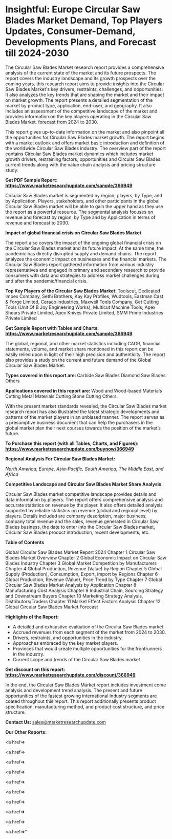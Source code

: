 # Insightful: Europe Circular Saw Blades Market Demand, Top Players Updates, Consumer-Demand, Developments Plans, and Forecast till 2024-2030

The Circular Saw Blades Market research report provides a comprehensive analysis of the current state of the market and its future prospects. The report covers the industry landscape and its growth prospects over the coming years. this research report aims to provide insights into the Circular Saw Blades Market's key drivers, restraints, challenges, and opportunities. It also analyzes the key trends that are shaping the market and their impact on market growth. The report presents a detailed segmentation of the market by product type, application, end-user, and geography. It also includes an assessment of the competitive landscape of the market and provides information on the key players operating in the Circular Saw Blades Market. forecast from 2024 to 2030.

This report gives up-to-date information on the market and also pinpoint all the opportunities for Circular Saw Blades market growth. The report begins with a market outlook and offers market basic introduction and definition of the worldwide Circular Saw Blades industry. The overview part of the report contains Circular Saw Blades market dynamics which includes market growth drivers, restraining factors, opportunities and Circular Saw Blades current trends along with the value chain analysis and pricing structure study.

<strong><b>Get PDF Sample Report: <a href=https://www.marketresearchupdate.com/sample/366949>https://www.marketresearchupdate.com/sample/366949</a></b></strong>

Circular Saw Blades market is segmented by region, players, by Type, and by Application. Players, stakeholders, and other participants in the global Circular Saw Blades market will be able to gain the upper hand as they use the report as a powerful resource. The segmental analysis focuses on revenue and forecast by region, by Type and by Application in terms of revenue and forecast to 2030.

<strong><b>Impact of global financial crisis on Circular Saw Blades Market</b></strong>

The report also covers the impact of the ongoing global financial crisis on the Circular Saw Blades market and its future impact. At the same time, the pandemic has directly disrupted supply and demand chains. The report analyzes the economic impact on businesses and the financial markets. The Circular Saw Blades report gathered information from various industry representatives and engaged in primary and secondary research to provide consumers with data and strategies to address market challenges during and after the pandemic/financial crisis.

<strong><b>Top Key Players of the Circular Saw Blades Market:
</b></strong>Toolscut, Dedicated Impex Company, Sethi Brothers, Kay Kay Profiles, Wudtools, Eastman Cast & Forge Limited, Ceraco Industries, Maxwell Tools Company, Get Cutting Tools (Unit Of B Joy Engineering Works), Multicut Machine Tools, Apex Shears Private Limited, Apex Knives Private Limited, SMM Prime Industries Private Limited<strong><b>
</b></strong>

<strong><b>Get Sample Report with Tables and Charts: <a href=https://www.marketresearchupdate.com/sample/366949>https://www.marketresearchupdate.com/sample/366949</a></b></strong>

The global, regional, and other market statistics including CAGR, financial statements, volume, and market share mentioned in this report can be easily relied upon in light of their high precision and authenticity. The report also provides a study on the current and future demand of the Global Circular Saw Blades Market.

<strong><b>Types covered in this report are:
</b></strong>Carbide Saw Blades
Diamond Saw Blades
Others<strong><b>
</b></strong>

<strong><b>Applications covered in this report are:
</b></strong>Wood and Wood-based Materials Cutting
Metal Materials Cutting
Stone Cutting
Others<strong><b>
</b></strong>

With the present market standards revealed, the Circular Saw Blades market research report has also illustrated the latest strategic developments and patterns of the market players in an unbiased manner. The report serves as a presumptive business document that can help the purchasers in the global market plan their next courses towards the position of the market’s future.

<strong><b>To Purchase this report (with all Tables, Charts, and Figures): <a href=https://www.marketresearchupdate.com/buynow/366949>https://www.marketresearchupdate.com/buynow/366949</a></b></strong>

<strong><b>Regional Analysis For Circular Saw Blades Market:</b></strong>

<em><i>North America, Europe, Asia-Pacific, South America, The Middle East, and Africa</i></em>

<strong><b>Competitive Landscape and Circular Saw Blades Market Share Analysis</b></strong>

Circular Saw Blades market competitive landscape provides details and data information by players. The report offers comprehensive analysis and accurate statistics on revenue by the player. It also offers detailed analysis supported by reliable statistics on revenue (global and regional level) by players. Details included are company description, major business, company total revenue and the sales, revenue generated in Circular Saw Blades business, the date to enter into the Circular Saw Blades market, Circular Saw Blades product introduction, recent developments, etc.

<strong><b>Table of Contents</b></strong>

Global Circular Saw Blades Market Report 2024
Chapter 1 Circular Saw Blades Market Overview
Chapter 2 Global Economic Impact on Circular Saw Blades Industry
Chapter 3 Global Market Competition by Manufacturers
Chapter 4 Global Production, Revenue (Value) by Region
Chapter 5 Global Supply (Production), Consumption, Export, Import by Regions
Chapter 6 Global Production, Revenue (Value), Price Trend by Type
Chapter 7 Global Circular Saw Blades Market Analysis by Application
Chapter 8 Manufacturing Cost Analysis
Chapter 9 Industrial Chain, Sourcing Strategy and Downstream Buyers
Chapter 10 Marketing Strategy Analysis, Distributors/Traders
Chapter 11 Market Effect Factors Analysis
Chapter 12 Global Circular Saw Blades Market Forecast

<strong><b>Highlights of the Report:</b></strong>

- A detailed and exhaustive evaluation of the Circular Saw Blades market.
- Accrued revenues from each segment of the market from 2024 to 2030.
- Drivers, restraints, and opportunities in the industry.
- Approaches embraced by the key market players.
- Provinces that would create multiple opportunities for the frontrunners in the industry.
- Current scope and trends of the Circular Saw Blades market.

<strong><b>Get discount on this report: <a href=https://www.marketresearchupdate.com/discount/366949>https://www.marketresearchupdate.com/discount/366949</a></b></strong>

In the end, the Circular Saw Blades Market report includes investment come analysis and development trend analysis. The present and future opportunities of the fastest growing international industry segments are coated throughout this report. This report additionally presents product specification, manufacturing method, and product cost structure, and price structure.

<strong><b>Contact Us:
</b></strong>sales@marketresearchupdate.com

<strong>Our Other Reports:</strong>

<a href=></a>

<a href=></a>

<a href=></a>

<a href=></a>

<a href=></a>

<a href=></a>

<a href=></a>

<a href=></a>

<a href=></a>

<a href=></a>"
